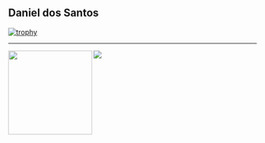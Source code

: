 ## Daniel dos Santos
[![trophy](https://github-profile-trophy.vercel.app/?username=daniel-est&row=1&theme=onedark)](https://github.com/ryo-ma/github-profile-trophy)

---

<div>
  <img height="170" align="left" src="https://github-readme-stats.vercel.app/api?username=daniel-est&count_private=true&include_all_commits=true&show_icons=true" />
  <img src="https://github-readme-stats.vercel.app/api/top-langs/?username=daniel-est&layout=compact&hide=html,jupyter%20notebook,css,TeX" />
</div>

